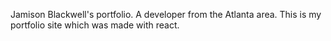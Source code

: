 Jamison Blackwell's portfolio. A developer from the Atlanta area. This is my portfolio site which was made with react.